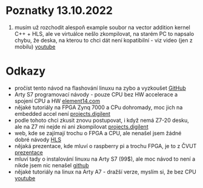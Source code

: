 # Poznatky 13.10.2022

1. musím už rozchodit alespoň example soubor na vector addition kernel C++ + HLS, ale ve virtuálce nešlo zkompilovat, na starém PC to napsalo chybu, že deska, na kterou to chci dát není kopatibilní - viz video (jen z mobilu) [youtube](https://www.youtube.com/watch?v=7Qy4PXgXp98)

# Odkazy

- pročíst tento návod na flashování linuxu na zybo a vyzkoušet [GitHub](https://github.com/ikwzm/FPGA-SoC-Linux)
- Arty S7 programovací návody - pouze CPU bez HW accelerace a spojení CPU a HW [element14.com](https://community.element14.com/technologies/fpga-group/b/blog/posts/arty-s7-50-first-power-up-and-hardware_2d00_only-blinky)
- nějaké tutoriály na FPGA Zynq 7000 a CPu dohromady, moc jich na embedded accel není [projects.digilent](https://projects.digilentinc.com/products/zybo?page=1)
- podle tohoto chci zkusit znovu postupovat, i když nemá Z7-20 desku, ale na Z7 mi nejde ni ani zkompilovat [projects.digilent](https://projects.digilentinc.com/mohammad-hosseinabady2/vitis-2021-1-embedded-platform-for-zybo-z7-20-d39e1a)
- web, kde se zajímají trochu o FPGA a CPU, ale nenašel jsem žádné dobré návody [HLS](https://highlevel-synthesis.com/2020/10/06/how-to-create-ultra96v2-linux-based-platform-in-xilinx-vitis-2020-1/)
- nějaká prezentace, kde mluví o raspberry pi a trochu FPGA, je to z ČVUT [prezentace](https://installfest.cz/if17/slides/so_t2_pisa_realtime.pdf)
- mluví tady o instalování linuxu na Arty S7 (99$), ale moc návod to není a nikde jsem nic nenašel [github](https://github.com/Digilent/Petalinux-Arty-S7-50)
- nějaké tutoriály na linux na Arty A7 - dražší verze, myslím si, že bez CPU [youtube](https://www.youtube.com/watch?v=TgLkZ98Vjbw)
